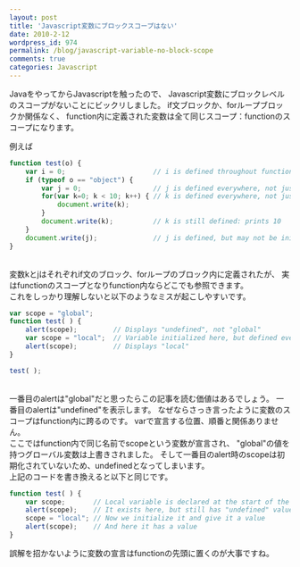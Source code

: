 ```yaml
---
layout: post
title: 'Javascript変数にブロックスコープはない'
date: 2010-2-12
wordpress_id: 974
permalink: /blog/javascript-variable-no-block-scope
comments: true
categories: Javascript
---
```

JavaをやってからJavascriptを触ったので、
Javascript変数にブロックレベルのスコープがないことにビックリしました。
if文ブロックか、forループブロックか関係なく、
function内に定義された変数は全て同じスコープ：functionのスコープになります。
<br/>

例えば

```javascript
function test(o) {
    var i = 0;                      // i is defined throughout function
    if (typeof o == "object") {
        var j = 0;                  // j is defined everywhere, not just block
        for(var k=0; k < 10; k++) { // k is defined everywhere, not just loop
            document.write(k);
        }
        document.write(k);          // k is still defined: prints 10
    }
    document.write(j);              // j is defined, but may not be initialized
}

```

<br/>
変数kとjはそれぞれif文のブロック、forループのブロック内に定義されたが、
実はfunctionのスコープとなりfunction内ならどこでも参照できます。

<br/>
これをしっかり理解しないと以下のようなミスが起こしやすいです。

```javascript
var scope = "global";
function test( ) {
    alert(scope);         // Displays "undefined", not "global"
    var scope = "local";  // Variable initialized here, but defined everywhere
    alert(scope);         // Displays "local"
}

test( );
```

<br/>
一番目のalertは"global"だと思ったらこの記事を読む価値はあるでしょう。
一番目のalertは"undefined"を表示します。
なぜならさっき言ったように変数のスコープはfunction内に跨るのです。
varで宣言する位置、順番と関係ありません。

<br/>
ここではfunction内で同じ名前でscopeという変数が宣言され、
"global"の値を持つグローバル変数は上書きされました。
そして一番目のalert時のscopeは初期化されていないため、undefinedとなってしまいます。

<br/>
上記のコードを書き換えると以下と同じです。

```javascript
function test( ) {
    var scope;       // Local variable is declared at the start of the function
    alert(scope);    // It exists here, but still has "undefined" value
    scope = "local"; // Now we initialize it and give it a value
    alert(scope);    // And here it has a value
}

```

誤解を招かないように変数の宣言はfunctionの先頭に置くのが大事ですね。

